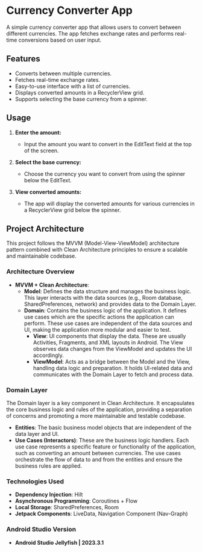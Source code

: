 # Currency Converter App

A simple currency converter app that allows users to convert between different currencies. 
The app fetches exchange rates and performs real-time conversions based on user input.

## Features

- Converts between multiple currencies.
- Fetches real-time exchange rates.
- Easy-to-use interface with a list of currencies.
- Displays converted amounts in a RecyclerView grid.
- Supports selecting the base currency from a spinner.

## Usage

1. **Enter the amount:**
    - Input the amount you want to convert in the EditText field at the top of the screen.

2. **Select the base currency:**
    - Choose the currency you want to convert from using the spinner below the EditText.

3. **View converted amounts:**
    - The app will display the converted amounts for various currencies in a RecyclerView grid below the spinner.

## Project Architecture

This project follows the MVVM (Model-View-ViewModel) architecture pattern combined with 
Clean Architecture principles to ensure a scalable and maintainable codebase.

### Architecture Overview

- **MVVM + Clean Architecture**:
    - **Model**: Defines the data structure and manages the business logic. This layer interacts with the data sources 
        (e.g., Room database, SharedPreferences, network) and provides data to the Domain Layer.
    - **Domain**: Contains the business logic of the application. It defines use cases which are the specific actions the application 
        can perform. These use cases are independent of the data sources and UI, making the application more modular and easier to test.
      - **View**: UI components that display the data. These are usually Activities, Fragments, and XML layouts in Android. The View observes 
        data changes from the ViewModel and updates the UI accordingly.
      - **ViewModel**: Acts as a bridge between the Model and the View, handling data logic and preparation. It holds UI-related data 
        and communicates with the Domain Layer to fetch and process data.

### Domain Layer

The Domain layer is a key component in Clean Architecture. It encapsulates the core business logic and rules of the application, 
providing a separation of concerns and promoting a more maintainable and testable codebase.

- **Entities**: The basic business model objects that are independent of the data layer and UI.
- **Use Cases (Interactors)**: These are the business logic handlers. Each use case represents a specific feature or 
     functionality of the application, such as converting an amount between currencies. The use cases orchestrate the flow of data to 
     and from the entities and ensure the business rules are applied.

### Technologies Used

- **Dependency Injection**: Hilt
- **Asynchronous Programming**: Coroutines + Flow
- **Local Storage**: SharedPreferences, Room
- **Jetpack Components**: LiveData, Navigation Component (Nav-Graph)

### Android Studio Version

- **Android Studio Jellyfish | 2023.3.1**

